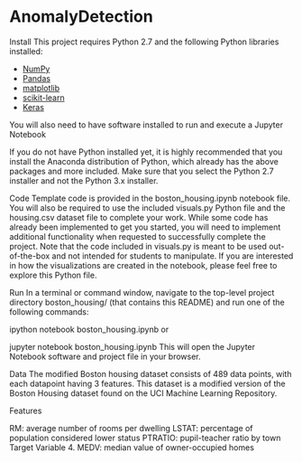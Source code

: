 # AnomalyDetection

Install
This project requires Python 2.7 and the following Python libraries installed:

* [NumPy](http://www.numpy.org/)
* [Pandas](http://pandas.pydata.org/)
* [matplotlib](https://matplotlib.org/)
* [scikit-learn](http://scikit-learn.org/stable/)
* [Keras](https://keras.io/)

You will also need to have software installed to run and execute a Jupyter Notebook

If you do not have Python installed yet, it is highly recommended that you install the Anaconda distribution of Python, which already has the above packages and more included. Make sure that you select the Python 2.7 installer and not the Python 3.x installer.

Code
Template code is provided in the boston_housing.ipynb notebook file. You will also be required to use the included visuals.py Python file and the housing.csv dataset file to complete your work. While some code has already been implemented to get you started, you will need to implement additional functionality when requested to successfully complete the project. Note that the code included in visuals.py is meant to be used out-of-the-box and not intended for students to manipulate. If you are interested in how the visualizations are created in the notebook, please feel free to explore this Python file.

Run
In a terminal or command window, navigate to the top-level project directory boston_housing/ (that contains this README) and run one of the following commands:

ipython notebook boston_housing.ipynb
or

jupyter notebook boston_housing.ipynb
This will open the Jupyter Notebook software and project file in your browser.

Data
The modified Boston housing dataset consists of 489 data points, with each datapoint having 3 features. This dataset is a modified version of the Boston Housing dataset found on the UCI Machine Learning Repository.

Features

RM: average number of rooms per dwelling
LSTAT: percentage of population considered lower status
PTRATIO: pupil-teacher ratio by town
Target Variable 4. MEDV: median value of owner-occupied homes
